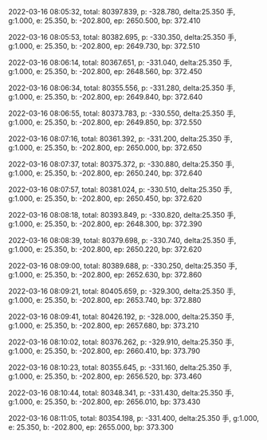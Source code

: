 2022-03-16 08:05:32, total: 80397.839, p: -328.780, delta:25.350 手, g:1.000, e: 25.350, b: -202.800, ep: 2650.500, bp: 372.410

2022-03-16 08:05:53, total: 80382.695, p: -330.350, delta:25.350 手, g:1.000, e: 25.350, b: -202.800, ep: 2649.730, bp: 372.510

2022-03-16 08:06:14, total: 80367.651, p: -331.040, delta:25.350 手, g:1.000, e: 25.350, b: -202.800, ep: 2648.560, bp: 372.450

2022-03-16 08:06:34, total: 80355.556, p: -331.280, delta:25.350 手, g:1.000, e: 25.350, b: -202.800, ep: 2649.840, bp: 372.640

2022-03-16 08:06:55, total: 80373.783, p: -330.550, delta:25.350 手, g:1.000, e: 25.350, b: -202.800, ep: 2649.850, bp: 372.550

2022-03-16 08:07:16, total: 80361.392, p: -331.200, delta:25.350 手, g:1.000, e: 25.350, b: -202.800, ep: 2650.000, bp: 372.650

2022-03-16 08:07:37, total: 80375.372, p: -330.880, delta:25.350 手, g:1.000, e: 25.350, b: -202.800, ep: 2650.240, bp: 372.640

2022-03-16 08:07:57, total: 80381.024, p: -330.510, delta:25.350 手, g:1.000, e: 25.350, b: -202.800, ep: 2650.450, bp: 372.620

2022-03-16 08:08:18, total: 80393.849, p: -330.820, delta:25.350 手, g:1.000, e: 25.350, b: -202.800, ep: 2648.300, bp: 372.390

2022-03-16 08:08:39, total: 80379.698, p: -330.740, delta:25.350 手, g:1.000, e: 25.350, b: -202.800, ep: 2650.220, bp: 372.620

2022-03-16 08:09:00, total: 80389.688, p: -330.250, delta:25.350 手, g:1.000, e: 25.350, b: -202.800, ep: 2652.630, bp: 372.860

2022-03-16 08:09:21, total: 80405.659, p: -329.300, delta:25.350 手, g:1.000, e: 25.350, b: -202.800, ep: 2653.740, bp: 372.880

2022-03-16 08:09:41, total: 80426.192, p: -328.000, delta:25.350 手, g:1.000, e: 25.350, b: -202.800, ep: 2657.680, bp: 373.210

2022-03-16 08:10:02, total: 80376.262, p: -329.910, delta:25.350 手, g:1.000, e: 25.350, b: -202.800, ep: 2660.410, bp: 373.790

2022-03-16 08:10:23, total: 80355.645, p: -331.160, delta:25.350 手, g:1.000, e: 25.350, b: -202.800, ep: 2656.520, bp: 373.460

2022-03-16 08:10:44, total: 80348.341, p: -331.430, delta:25.350 手, g:1.000, e: 25.350, b: -202.800, ep: 2656.010, bp: 373.430

2022-03-16 08:11:05, total: 80354.198, p: -331.400, delta:25.350 手, g:1.000, e: 25.350, b: -202.800, ep: 2655.000, bp: 373.300